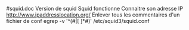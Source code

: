 #squid.doc
Version de squid
Squid fonctionne
Connaitre son adresse IP
http://www.ipaddresslocation.org/
Enlever tous les commentaires d'un fichier de conf
egrep -v '^(#|[ ]*#)' /etc/squid3/squid.conf